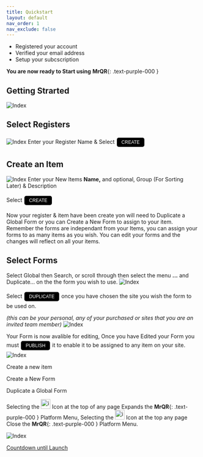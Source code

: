 ```yaml
---
title: Quickstart
layout: default
nav_order: 1
nav_exclude: false
---
```

<head>
<meta charset="UTF-8">
<meta name="description" content="mrqr">
<meta name="keywords" content="forms, form builder, form submission, data collection, safety, inspections">
<meta name="author" content="mark reeves">
<meta name="viewport" content="width=device-width, initial-scale=1.0">

  <style>
.button {
  padding: 5px 12px;
  text-align: center;
  text-decoration: none;
  display: inline-block;
  font-size: 12px;
  margin: 4px 2px;
  cursor: pointer; }
.button1 {background-color: #000000;} /* Black */
.button2 {background-color: white;}
.button1 {color: white;}
.button2 {color: black;}
.button1 {border: none;}
.button2 {border: 1px solid grey}
.button1 {border-radius: 5px;}
.button2 {border-radius: 5px;}
  
</style>
</head>



* Registered your account
* Verified your email address
* Setup your subcscription

**You are now ready to Start using** **MrQR**{: .text-purple-000 }

## Getting Strarted
 
![Index](/assets/images/V3/MrQR_Dashboard.png "Dashboard")

## Select Registers

![Index](/assets/images/V3/MrQR_Registers.png "Registers")
Enter your Register Name & Select <button class="button button1">CREATE</button>

## Create an Item
![Index](/assets/images/V3/MrQR_New_Item.png "New Item")
Enter your New Items **Name,** and optional, Group (For Sorting Later) & Description

Select <button class="button button1">CREATE</button>


Now your register & item have been create yon will need to Duplicate a Global Form or you can Create a New Form to assign to your item.
Remember the forms are independant from your Items, you can assign your forms to as many items as you wish. You can edit your forms and the changes will reflect on all your items.

## Select Forms
Select Global then Search, or scroll through then select the menu **...**  and Duplicate... on the the form you wish to use.
![Index](/assets/images/V3/MrQR_Global_Forms.png "Global Forms")

Select <button class="button button1">DUPLICATE</button> once you have chosen the site you wish the form to be used on.

*(this can be your personal, any of your purchased or sites that you are an invited team member)*
![Index](/assets/images/V3/MrQR_Duplicate.png "Duplicate")

Your Form is now avalible for editing, Once you have Edited your Form you must <button class="button button1">PUBLISH</button> it to enable it to be assigned to any item on your site. 
![Index](/assets/images/V3/MrQR_Duplicate_Form_Edit.png "Form Edit")











Create a new item

Create a New Form

Duplicate a Global Form





Selecting the 
<img width="25" alt="image" src="https://github.com/MrQR-me/docs/assets/153803042/c52befe4-d437-41f0-908d-b7e4ad467e74">
Icon at the top of any page Expands the **MrQR**{: .text-purple-000 } Platform Menu,
Selecting the
<img width="25" alt="image" src="https://github.com/MrQR-me/docs/assets/153803042/4606c0ca-e99d-44c0-8b63-81048a5d4e2c">
Icon at the top any page Close the **MrQR**{: .text-purple-000 } Platform Menu.


![Index](/assets/images/MrQR_Advert.png "Landing Page")

<script src="https://cdn.logwork.com/widget/countdown.js"></script>
<a href="https://logwork.com/countdown-4y91" class="countdown-timer" data-style="circles" data-timezone="Europe/London" data-textcolor="#000000" data-date="2024-04-01 00:00" data-background="#7c55ed" data-digitscolor="#000000" data-unitscolor="#7c55ed">Countdown until Launch</a>
